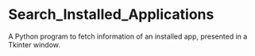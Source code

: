 # Search_Installed_Applications
A Python program to fetch information of an installed app, presented in a Tkinter window.
